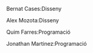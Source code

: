 

Bernat Cases:Disseny

Alex Mozota:Disseny

Quim Farres:Programació

Jonathan Martinez:Programació 
